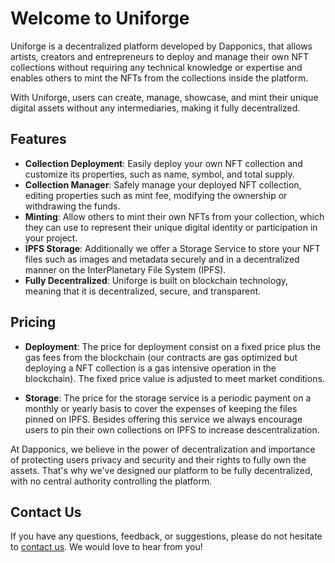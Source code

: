 # Welcome to Uniforge

Uniforge is a decentralized platform developed by Dapponics, that allows artists, creators and entrepreneurs to deploy and manage their own NFT collections without requiring any technical knowledge or expertise and enables others to mint the NFTs from the collections inside the platform. 

With Uniforge, users can create, manage, showcase, and mint their unique digital assets without any intermediaries, making it fully decentralized.

## Features

-   **Collection Deployment**: Easily deploy your own NFT collection and customize its properties, such as name, symbol, and total supply.
-   **Collection Manager**: Safely manage your deployed NFT collection, editing properties such as mint fee, modifying the ownership or withdrawing the funds.
-   **Minting**: Allow others to mint their own NFTs from your collection, which they can use to represent their unique digital identity or participation in your project.
-   **IPFS Storage**: Additionally we offer a Storage Service to store your NFT files such as images and metadata securely and in a decentralized manner on the InterPlanetary File System (IPFS).
-   **Fully Decentralized**: Uniforge is built on blockchain technology, meaning that it is decentralized, secure, and transparent.

## Pricing
-   **Deployment**: The price for deployment consist on a fixed price plus the gas fees from the blockchain (our contracts are gas optimized but deploying a NFT collection is a gas intensive operation in the blockchain). The fixed price value is adjusted to meet market conditions.

-   **Storage**: The price for the storage service is a periodic payment on a monthly or yearly basis to cover the expenses of keeping the files pinned on IPFS. Besides offering this service we always encourage users to pin their own collections on IPFS to increase descentralization.


At Dapponics, we believe in the power of decentralization and importance of protecting users privacy and security and their rights to fully own the assets. That's why we've designed our platform to be fully decentralized, with no central authority controlling the platform.

## Contact Us

If you have any questions, feedback, or suggestions, please do not hesitate to [contact us](https://dapponics.io/). We would love to hear from you!
